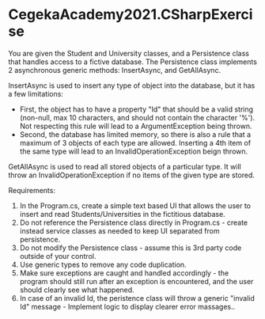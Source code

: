 # CegekaAcademy2021.CSharpExercise


You are given the Student and University classes, and a Persistence class that handles access to a fictive database. The Persistence class implements 2 asynchronous generic methods: InsertAsync, and GetAllAsync. 

InsertAsync is used to insert any type of object into the database, but it has a few limitations: 
  - First, the object has to have a property "Id" that should be a valid string (non-null, max 10 characters, and should not contain the character '%'). Not respecting this rule will lead to a ArgumentException being thrown.
  - Second, the database has limited memory, so there is also a rule that a maximum of 3 objects of each type are allowed. Inserting a 4th item of the same type will lead to an InvalidOperationException beign thrown.

GetAllAsync is used to read all stored objects of a particular type. It will throw an InvalidOperationException if no items of the given type are stored.

Requirements:
  1. In the Program.cs, create a simple text based UI that allows the user to insert and read Students/Universities in the fictitious database.
  2. Do not reference the Persistence class directly in Program.cs - create instead service classes as needed to keep UI separated from persistence.
  3. Do not modify the Persistence class - assume this is 3rd party code outside of your control.
  4. Use generic types to remove any code duplication.
  5. Make sure exceptions are caught and handled accordingly - the program should still run after an exception is encountered, and the user should clearly see what happened.
  6. In case of an invalid Id, the peristence class will throw a generic "invalid Id" message - Implement logic to display clearer error massages..
